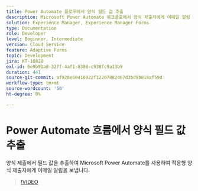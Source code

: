 ```yaml
---
title: Power Automate 플로우에서 양식 필드 값 추출
description: Microsoft Power Automate 워크플로에서 양식 제출자에게 이메일 알림 보내기
solution: Experience Manager, Experience Manager Forms
type: Documentation
role: Developer
level: Beginner, Intermediate
version: Cloud Service
feature: Adaptive Forms
topic: Development
jira: KT-10828
exl-id: 6e9b91a0-327f-4af1-8308-c938fc9a13b9
duration: 441
source-git-commit: af928e60410022f12207082467d3bd9b818af59d
workflow-type: tm+mt
source-wordcount: '50'
ht-degree: 0%

---
```


# Power Automate 흐름에서 양식 필드 값 추출

양식 제출에서 필드 값을 추출하여 Microsoft Power Automate를 사용하여 적응형 양식 제출자에게 이메일 알림을 보냅니다.

>[!VIDEO](https://video.tv.adobe.com/v/345957?quality=12&learn=on)
